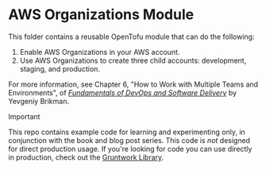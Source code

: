 # AWS Organizations Module 

This folder contains a reusable OpenTofu module that can do the following:

1. Enable AWS Organizations in your AWS account.
2. Use AWS Organizations to create three child accounts: development, staging, and production.

For more information, see Chapter 6, "How to Work with Multiple Teams and Environments", of 
[_Fundamentals of DevOps and Software Delivery_](https://www.fundamentals-of-devops.com) by Yevgeniy Brikman.

> [!IMPORTANT]  
> This repo contains example code for learning and experimenting only, in conjunction with the book and blog post
> series. This code is _not_ designed for direct production usage. If you're looking for code you can use directly in
> production, check out the [Gruntwork Library](https://www.gruntwork.io/products/library).
